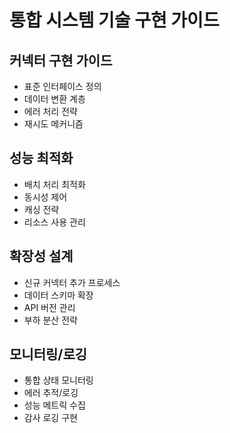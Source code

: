# 통합 시스템 기술 구현 가이드

## 커넥터 구현 가이드
- 표준 인터페이스 정의
- 데이터 변환 계층
- 에러 처리 전략
- 재시도 메커니즘

## 성능 최적화
- 배치 처리 최적화
- 동시성 제어
- 캐싱 전략
- 리소스 사용 관리

## 확장성 설계
- 신규 커넥터 추가 프로세스
- 데이터 스키마 확장
- API 버전 관리
- 부하 분산 전략

## 모니터링/로깅
- 통합 상태 모니터링
- 에러 추적/로깅
- 성능 메트릭 수집
- 감사 로깅 구현

